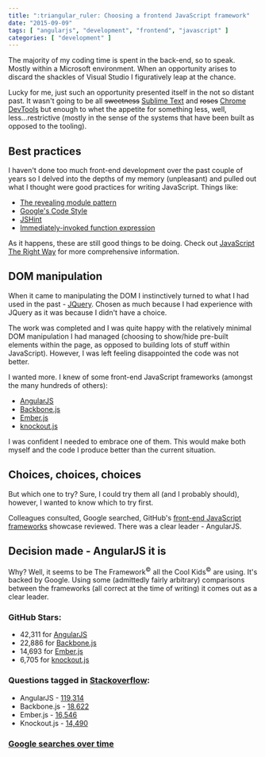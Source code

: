 ```yaml
---
title: ":triangular_ruler: Choosing a frontend JavaScript framework"
date: "2015-09-09"
tags: [ "angularjs", "development", "frontend", "javascript" ]
categories: [ "development" ]
---
```


The majority of my coding time is spent in the back-end, so to speak. Mostly
within a Microsoft environment. When an opportunity arises to discard the
shackles of Visual Studio I figuratively leap at the chance.

Lucky for me, just such an opportunity presented itself in the not so distant
past. It wasn't going to be all <s>sweetness</s>
[Sublime Text](http://www.sublimetext.com/) and <s>roses</s>
[Chrome DevTools](https://developer.chrome.com/devtools) but enough to whet the
appetite for something less, well, less...restrictive (mostly in the sense of
the systems that have been built as opposed to the tooling).

## Best practices

I haven't done too much front-end development over the past couple of years so
I delved into the depths of my memory (unpleasant) and pulled out what I
thought were good practices for writing JavaScript. Things like:

* [The revealing module pattern](http://addyosmani.com/resources/essentialjsdesignpatterns/book/#revealingmodulepatternjavascript)
* [Google's Code Style](http://google-styleguide.googlecode.com/svn/trunk/javascriptguide.xml)
* [JSHint](http://jshint.com/)
* [Immediately-invoked function expression](http://benalman.com/news/2010/11/immediately-invoked-function-expression/)

As it happens, these are still good things to be doing. Check out
[JavaScript The Right Way](http://jstherightway.org/) for more comprehensive
information.

## DOM manipulation

When it came to manipulating the DOM I instinctively turned to what I had used
in the past - [JQuery](https://jquery.com/). Chosen as much because I had
experience with JQuery as it was because I didn't have a choice.

The work was completed and I was quite happy with the relatively minimal DOM
manipulation I had managed (choosing to show/hide pre-built elements within the
page, as opposed to building lots of stuff within JavaScript). However, I was
left feeling disappointed the code was not better.

I wanted more. I knew of some front-end JavaScript frameworks (amongst the many
hundreds of others):

* [AngularJS](https://angularjs.org/)
* [Backbone.js](http://backbonejs.org/)
* [Ember.js](http://emberjs.com/)
* [knockout.js](http://knockoutjs.com/)

I was confident I needed to embrace one of them. This would make both myself
and the code I produce better than the current situation.

## Choices, choices, choices

But which one to try? Sure, I could try them all (and I probably should),
however, I wanted to know which to try first.

Colleagues consulted, Google searched, GitHub's
[front-end JavaScript frameworks](https://github.com/showcases/front-end-javascript-frameworks)
showcase reviewed. There was a clear leader - AngularJS.

## Decision made - AngularJS it is

Why? Well, it seems to be The Framework<sup>&copy;</sup> all the Cool
Kids<sup>&copy;</sup> are using. It's backed by Google. Using some (admittedly
fairly arbitrary) comparisons between the frameworks (all correct at the time
of writing) it comes out as a clear leader.

### GitHub Stars:

* 42,311 for [AngularJS](https://github.com/angular/angular.js)
* 22,886 for [Backbone.js](https://github.com/jashkenas/backbone)
* 14,693 for [Ember.js](https://github.com/emberjs/ember.js)
* 6,705 for [knockout.js](https://github.com/knockout/knockout)

### Questions tagged in [Stackoverflow](http://stackoverflow.com/):

* AngularJS - [119,314](http://stackoverflow.com/questions/tagged/angularjs)
* Backbone.js - [18,622](http://stackoverflow.com/questions/tagged/backbone.js)
* Ember.js - [16,546](http://stackoverflow.com/questions/tagged/ember.js)
* Knockout.js - [14,490](http://stackoverflow.com/questions/tagged/knockout.js)

### [Google searches over time](https://trends.google.com/trends/explore?geo=GB&q=angularjs,emberjs,backbonejs,knockoutjs)
